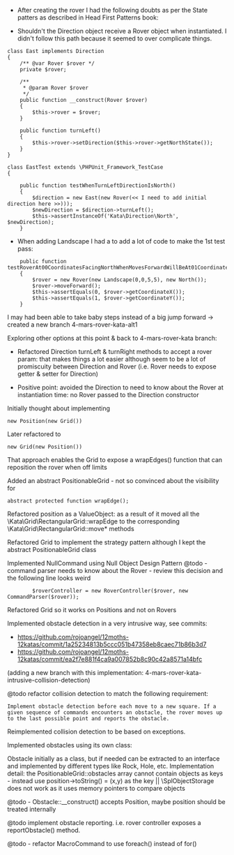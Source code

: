 * After creating the rover I had the following doubts as per the State patters as described in Head First Patterns book:
- Shouldn't the Direction object receive a Rover object when instantiated. I didn't follow this path because it seemed
to over complicate things.

```
class East implements Direction
{
    /** @var Rover $rover */
    private $rover;

    /**
     * @param Rover $rover
     */
    public function __construct(Rover $rover)
    {
        $this->rover = $rover;
    }

    public function turnLeft()
    {
        $this->rover->setDirection($this->rover->getNorthState());
    }
}
```

```
class EastTest extends \PHPUnit_Framework_TestCase
{

    public function testWhenTurnLeftDirectionIsNorth()
    {
        $direction = new East(new Rover(<< I need to add initial direction here >>)));
        $newDirection = $direction->turnLeft();
        $this->assertInstanceOf('Kata\Direction\North', $newDirection);
    }
```

- When adding Landscape I had a to add a lot of code to make the 1st test pass:

```
    public function testRoverAt00CoordinatesFacingNorthWhenMovesForwardWillBeAt01Coordinates()
    {
        $rover = new Rover(new Landscape(0,0,5,5), new North());
        $rover->moveForward();
        $this->assertEquals(0, $rover->getCoordinateX());
        $this->assertEquals(1, $rover->getCoordinateY());
    }
```
I may had been able to take baby steps instead of a big jump forward -> created a new branch 4-mars-rover-kata-alt1

Exploring other options at this point & back to 4-mars-rover-kata branch:

- Refactored Direction turnLeft & turnRight methods to accept a rover param: that makes things a lot easier although seem
to be a lot of promiscuity between Direction and Rover (i.e. Rover needs to expose getter & setter for Direction)

- Positive point: avoided the Direction to need to know about the Rover at instantiation time: no Rover passed to the
Direction constructor


Initially thought about implementing 
```
new Position(new Grid())
```
Later refactored to
```
new Grid(new Position())
```
That approach enables the Grid to expose a wrapEdges() function that can reposition the rover when off limits

Added an abstract PositionableGrid - not so convinced about the visibility for
```
abstract protected function wrapEdge();
```

Refactored position as a ValueObject:
as a result of it moved all the \Kata\Grid\RectangularGrid::wrapEdge to the corresponding \Kata\Grid\RectangularGrid::move* methods

Refactored Grid to implement the strategy pattern although I kept the abstract PositionableGrid class

Implemented NullCommand using Null Object Design Pattern
@todo - command parser needs to know about the Rover - review this decision
and the following line looks weird
```
        $roverController = new RoverController($rover, new CommandParser($rover));
```

Refactored Grid so it works on Positions and not on Rovers

Implemented obstacle detection in a very intrusive way, see commits:

- https://github.com/rojoangel/12moths-12katas/commit/1a25234813b5ccc051b47358eb8caec71b86b3d7
- https://github.com/rojoangel/12moths-12katas/commit/ea2f7e881f4ca9a007852b8c90c42a8571a14bfc

(adding a new branch with this implementation: 4-mars-rover-kata-intrusive-collision-detection)

@todo refactor collision detection to match the following requirement:

```
Implement obstacle detection before each move to a new square. If a given sequence of commands encounters an obstacle, the rover moves up to the last possible point and reports the obstacle.
```

Reimplemented collision detection to be based on exceptions.

Implemented obstacles using its own class:

Obstacle initially as a class, but if needed can be extracted to an interface and implemented by different types like Rock, Hole, etc.
Implementation detail: the PositionableGrid::obstacles array cannot contain objects as keys - instead use position->toString() = (x,y) as the key || \SplObjectStorage does not work as it uses memory pointers to compare objects

@todo - Obstacle::__construct() accepts Position, maybe position should be treated internally

@todo implement obstacle reporting. i.e. rover controller exposes a reportObstacle() method.

@todo - refactor MacroCommand to use foreach() instead of for()

